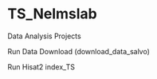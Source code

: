 # TS_Nelmslab
Data Analysis Projects 
 
 Run Data Download (download_data_salvo) 
 
 Run Hisat2 index_TS 
 
 
